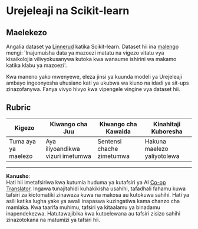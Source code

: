 <!--
CO_OP_TRANSLATOR_METADATA:
{
  "original_hash": "74a5cf83e4ebc302afbcbc4f418afd0a",
  "translation_date": "2025-09-05T15:23:28+00:00",
  "source_file": "2-Regression/1-Tools/assignment.md",
  "language_code": "sw"
}
-->
# Urejeleaji na Scikit-learn

## Maelekezo

Angalia dataset ya [Linnerud](https://scikit-learn.org/stable/modules/generated/sklearn.datasets.load_linnerud.html#sklearn.datasets.load_linnerud) katika Scikit-learn. Dataset hii ina [malengo](https://scikit-learn.org/stable/datasets/toy_dataset.html#linnerrud-dataset) mengi: 'Inajumuisha data ya mazoezi matatu na vigezo vitatu vya kisaikolojia vilivyokusanywa kutoka kwa wanaume ishirini wa makamo katika klabu ya mazoezi'.

Kwa maneno yako mwenyewe, eleza jinsi ya kuunda modeli ya Urejeleaji ambayo ingeonyesha uhusiano kati ya ukubwa wa kiuno na idadi ya sit-ups zinazofanywa. Fanya vivyo hivyo kwa vipengele vingine vya dataset hii.

## Rubric

| Kigezo                        | Kiwango cha Juu                     | Kiwango cha Kawaida           | Kinahitaji Kuboresha        |
| ----------------------------- | ----------------------------------- | ----------------------------- | -------------------------- |
| Tuma aya ya maelezo           | Aya iliyoandikwa vizuri imetumwa    | Sentensi chache zimetumwa     | Hakuna maelezo yaliyotolewa |

---

**Kanusho**:  
Hati hii imetafsiriwa kwa kutumia huduma ya kutafsiri ya AI [Co-op Translator](https://github.com/Azure/co-op-translator). Ingawa tunajitahidi kuhakikisha usahihi, tafadhali fahamu kuwa tafsiri za kiotomatiki zinaweza kuwa na makosa au kutokuwa sahihi. Hati ya asili katika lugha yake ya awali inapaswa kuzingatiwa kama chanzo cha mamlaka. Kwa taarifa muhimu, tafsiri ya kitaalamu ya binadamu inapendekezwa. Hatutawajibika kwa kutoelewana au tafsiri zisizo sahihi zinazotokana na matumizi ya tafsiri hii.